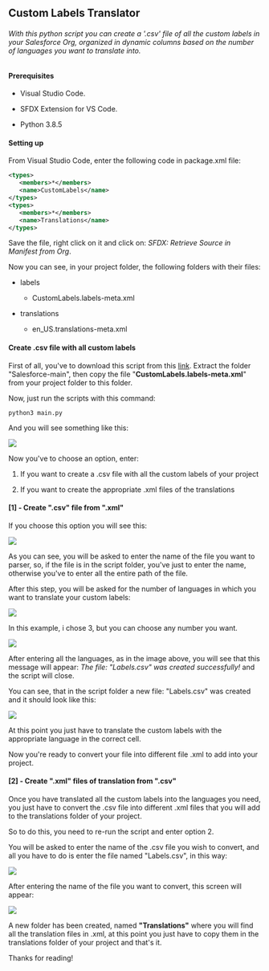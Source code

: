 ## Custom Labels Translator

###### With this python script you can create a '.csv' file of all the custom labels in your Salesforce Org, organized in dynamic columns based on the number of languages you want to translate into.

#### Prerequisites

- Visual Studio Code.

- SFDX Extension for VS Code.

- Python 3.8.5

#### Setting up

From Visual Studio Code, enter the following code in package.xml file:

```xml
<types>
   <members>*</members>
   <name>CustomLabels</name>
</types>
<types>
   <members>*</members>
   <name>Translations</name>
</types>
```

Save the file, right click on it and click on: *SFDX: Retrieve Source in Manifest from Org*.

Now you can see, in your project folder, the following folders with their files:

- labels
  
  - CustomLabels.labels-meta.xml

- translations
  
  - en_US.translations-meta.xml

#### Create .csv file with all custom labels

First of all, you've to download this script from this [link](https://github.com/NikCantelli/Salesforce/archive/refs/heads/main.ziphttps://github.com/NikCantelli/Salesforce/archive/refs/heads/main.zip). Extract the folder "Salesforce-main", then copy the file "**CustomLabels.labels-meta.xml**" from your project folder to this folder.

Now, just run the scripts with this command:

```shell
python3 main.py 
```

And you will see something like this:

![](C:\Users\cantellini\Desktop\Start.JPG)

Now you've to choose an option, enter:

1) If you want to create a .csv file with all the custom labels of your project

2) If you want to create the appropriate .xml files of the translations

#### [1] - Create ".csv" file from ".xml"

If you choose this option you will see this:

![](C:\Users\cantellini\AppData\Roaming\marktext\images\2021-06-21-19-25-58-image.png)

As you can see, you will be asked to enter the name of the file you want to parser, so, if the file is in the script folder, you've just to enter the name, otherwise you've to enter all the entire path of the file.

After this step, you will be asked for the number of languages in which you want to translate your custom labels:

![](C:\Users\cantellini\AppData\Roaming\marktext\images\2021-06-21-19-29-49-image.png)

In this example, i chose 3, but you can choose any number you want.

![](C:\Users\cantellini\AppData\Roaming\marktext\images\2021-06-21-19-31-22-image.png)

After entering all the languages, as in the image above, you will see that this message will appear: *The file: "Labels.csv" was created successfully!* and the script will close.

You can see, that in the script folder a new file: "Labels.csv" was created and it should look like this:

![](C:\Users\cantellini\AppData\Roaming\marktext\images\2021-06-21-19-36-26-image.png)

At this point you just have to translate the custom labels with the appropriate language in the correct cell.

Now you're ready to convert your file into different file .xml to add into your project.

#### [2] - Create ".xml" files of translation from ".csv"

Once you have translated all the custom labels into the languages you need, you just have to convert the .csv file into different .xml files that you will add to the translations folder of your project.

So to do this, you need to re-run the script and enter option 2.



You will be asked to enter the name of the .csv file you wish to convert, and all you have to do is enter the file named "Labels.csv", in this way:

![](C:\Users\cantellini\AppData\Roaming\marktext\images\2021-06-21-19-48-20-image.png)

After entering the name of the file you want to convert, this screen will appear:

![](C:\Users\cantellini\AppData\Roaming\marktext\images\2021-06-21-19-48-51-image.png)

A new folder has been created, named **"Translations"** where you will find all the translation files in .xml, at this point you just have to copy them in the translations folder of your project and that's it.

Thanks for reading!
